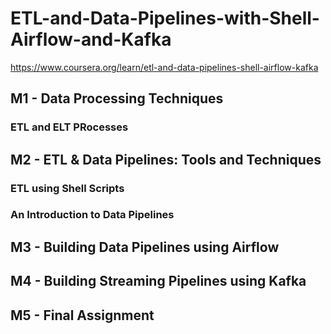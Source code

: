 # ETL-and-Data-Pipelines-with-Shell-Airflow-and-Kafka
https://www.coursera.org/learn/etl-and-data-pipelines-shell-airflow-kafka

## M1 - Data Processing Techniques

### ETL and ELT PRocesses




## M2 - ETL & Data Pipelines: Tools and Techniques

### ETL using Shell Scripts

### An Introduction to Data Pipelines



## M3 - Building Data Pipelines using Airflow




## M4 - Building Streaming Pipelines using Kafka



## M5 - Final Assignment
